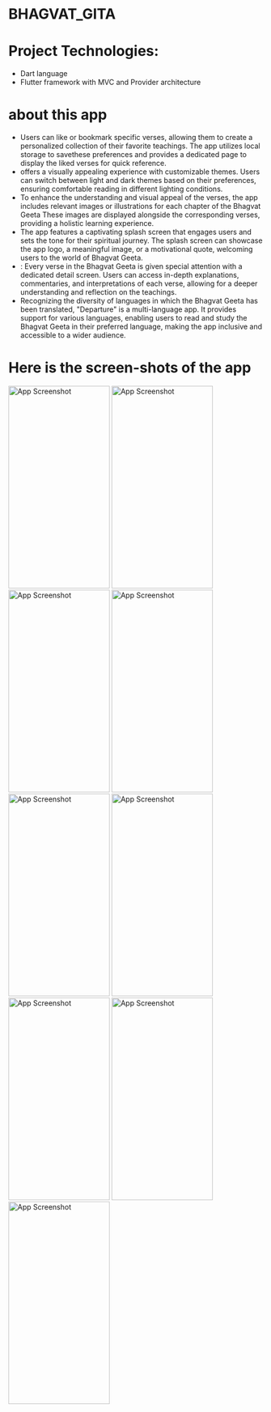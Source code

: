 # BHAGVAT_GITA

# Project Technologies:
- Dart language
- Flutter framework with MVC and Provider architecture

# about this app
- Users can like or bookmark specific verses, allowing them to create a personalized collection of their favorite teachings. The app utilizes local storage to savethese preferences and provides a dedicated page to display the liked verses for quick reference.
-  offers a visually appealing experience with customizable themes. Users can switch between light and dark themes based on their preferences, ensuring comfortable reading in different lighting conditions.
-  To enhance the understanding and visual appeal of the verses, the app includes relevant images or illustrations for each chapter of the Bhagvat Geeta These images are displayed alongside the corresponding verses, providing a holistic learning experience.
-   The app features a captivating splash screen that engages users and sets the tone for their spiritual journey. The splash screen can showcase the app logo, a meaningful image, or a motivational quote, welcoming users to the world of Bhagvat Geeta.
-   : Every verse in the Bhagvat Geeta is given special attention with a dedicated detail screen. Users can access in-depth explanations, commentaries, and interpretations of each verse, allowing for a deeper understanding and reflection on the teachings.
-   Recognizing the diversity of languages in which the Bhagvat Geeta has been translated, "Departure" is a multi-language app. It provides support for various languages, enabling users to read and study the Bhagvat Geeta in their preferred language, making the app inclusive and accessible to a wider audience.

# Here is the screen-shots of the app

<img src="https://github.com/shahmoksh22/Departure/bhagavad_gita/ScreenShot/SplashScreen.png" alt="App Screenshot" width="200" height="400"/>
<img src="https://github.com/shahmoksh22/Departure/bhagavad_gita/ScreenShot/HomeScreen1.png" alt="App Screenshot" width="200" height="400"/>
<img src="https://github.com/shahmoksh22/Departure/bhagavad_gita/ScreenShot/HomeScreen2.png" alt="App Screenshot" width="200" height="400"/>
<img src="https://github.com/shahmoksh22/Departure/bhagavad_gita/ScreenShot/Favorite.png" alt="App Screenshot" width="200" height="400"/>
<img src="https://github.com/shahmoksh22/Departure/bhagavad_gita/ScreenShot/BookMark.png" alt="App Screenshot" width="200" height="400"/>
<img src="https://github.com/shahmoksh22/Departure/bhagavad_gita/ScreenShot/chatper.png" alt="App Screenshot" width="200" height="400"/>
<img src="https://github.com/shahmoksh22/Departure/bhagavad_gita/ScreenShot/verse.png" alt="App Screenshot" width="200" height="400"/>
<img src="https://github.com/shahmoksh22/Departure/bhagavad_gita/ScreenShot/savebookmark.png" alt="App Screenshot" width="200" height="400"/>
<img src="https://github.com/shahmoksh22/Departure/bhagavad_gita/ScreenShot/fav.png" alt="App Screenshot" width="200" height="400"/>
